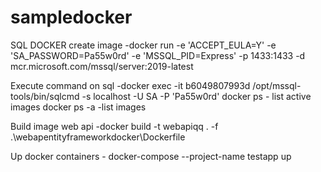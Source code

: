 # sampledocker
SQL DOCKER create image -docker run -e 'ACCEPT_EULA=Y' -e 'SA_PASSWORD=Pa55w0rd' -e 'MSSQL_PID=Express' -p 1433:1433 -d mcr.microsoft.com/mssql/server:2019-latest

Execute command on sql -docker exec -it b6049807993d /opt/mssql-tools/bin/sqlcmd -s localhost -U SA -P 'Pa55w0rd'
docker ps - list active images
docker ps -a -list  images

Build image web api -docker build -t webapiqq . -f .\webapentityframeworkdocker\Dockerfile

Up docker containers - docker-compose --project-name testapp up
